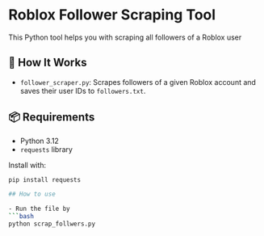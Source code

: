 # Roblox Follower Scraping Tool

This Python tool helps you with scraping all followers of a Roblox user

## 🔧 How It Works

- `follower_scraper.py`: Scrapes followers of a given Roblox account and saves their user IDs to `followers.txt`.

## 📦 Requirements

- Python 3.12
- `requests` library

Install with:

```bash
pip install requests

## How to use

- Run the file by
```bash
python scrap_follwers.py
